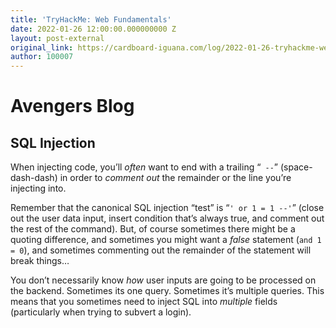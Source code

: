 ```yaml
---
title: 'TryHackMe: Web Fundamentals'
date: 2022-01-26 12:00:00.000000000 Z
layout: post-external
original_link: https://cardboard-iguana.com/log/2022-01-26-tryhackme-web-fundamentals.html
author: 100007
---
```


# Avengers Blog

## SQL Injection

When injecting code, you’ll _often_ want to end with a trailing “` --`” (space-dash-dash) in order to _comment out_ the remainder or the line you’re injecting into.

Remember that the canonical SQL injection “test” is “`' or 1 = 1 --'`” (close out the user data input, insert condition that’s always true, and comment out the rest of the command). But, of course sometimes there might be a quoting difference, and sometimes you might want a _false_ statement (`and 1 = 0`), and sometimes commenting out the remainder of the statement will break things…

You don’t necessarily know _how_ user inputs are going to be processed on the backend. Sometimes its one query. Sometimes it’s multiple queries. This means that you sometimes need to inject SQL into _multiple_ fields (particularly when trying to subvert a login).

